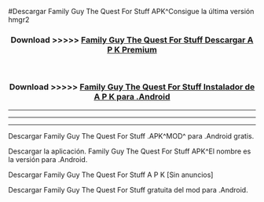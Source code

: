 #Descargar Family Guy The Quest For Stuff  APK^Consigue la última versión hmgr2



<div align="center">
<h3>Download >>>>> <a href="https://es-sites.web.app/?es= Family Guy The Quest For Stuff ">Family Guy The Quest For Stuff  Descargar A P K Premium</a></h3><br>

<h3>Download >>>>> <a href="https://es-sites.web.app/?es= Family Guy The Quest For Stuff ">Family Guy The Quest For Stuff  Instalador de A P K para .Android</a></h3>
</div>


----------------------------------------------------------

----------------------------------------------------------

----------------------------------------------------------

Descargar Family Guy The Quest For Stuff  .APK^MOD^ para .Android gratis.

Descargar la aplicación. Family Guy The Quest For Stuff  APK^El nombre es la versión para .Android.

Descargar Family Guy The Quest For Stuff  A P K [Sin anuncios]

Descargar Family Guy The Quest For Stuff  gratuita del mod para .Android.